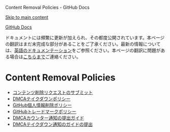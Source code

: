 Content Removal Policies - GitHub Docs

[Skip to main content](#main-content)

[](/ja)[GitHub Docs](/ja)

ドキュメントには頻繁に更新が加えられ、その都度公開されています。本ページの翻訳はまだ未完成な部分があることをご了承ください。最新の情報については、[英語のドキュメンテーション](/en)をご参照ください。本ページの翻訳に問題がある場合は[こちらまで](https://github.com/contact?form[subject]=translation%20issue%20on%20docs.github.com&form[comments]=)ご連絡ください。

Content Removal Policies
==========

* [コンテンツ削除リクエストのサブミット](/ja/site-policy/content-removal-policies/submitting-content-removal-requests)
* [DMCAテイクダウンポリシー](/ja/site-policy/content-removal-policies/dmca-takedown-policy)
* [GitHub個人情報削除ポリシー](/ja/site-policy/content-removal-policies/github-private-information-removal-policy)
* [GitHubトレードマークポリシー](/ja/site-policy/content-removal-policies/github-trademark-policy)
* [DMCAカウンター通知の提出ガイド](/ja/site-policy/content-removal-policies/guide-to-submitting-a-dmca-counter-notice)
* [DMCAテイクダウン通知のガイドの提出](/ja/site-policy/content-removal-policies/guide-to-submitting-a-dmca-takedown-notice)
